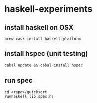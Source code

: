 # haskell-experiments

## install haskell on OSX

```
brew cask install haskell-platform
```

## install hspec (unit testing)

```
cabal update && cabal install hspec
```

## run spec

```
cd <repo>/quicksort
runhaskell lib.spec.hs
```